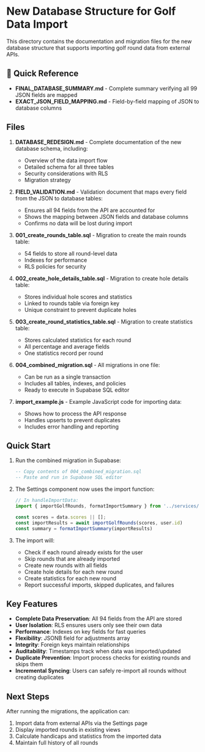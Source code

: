 # New Database Structure for Golf Data Import

This directory contains the documentation and migration files for the new database structure that supports importing golf round data from external APIs.

## 🎯 Quick Reference
- **FINAL_DATABASE_SUMMARY.md** - Complete summary verifying all 99 JSON fields are mapped
- **EXACT_JSON_FIELD_MAPPING.md** - Field-by-field mapping of JSON to database columns

## Files

1. **DATABASE_REDESIGN.md** - Complete documentation of the new database schema, including:
   - Overview of the data import flow
   - Detailed schema for all three tables
   - Security considerations with RLS
   - Migration strategy

2. **FIELD_VALIDATION.md** - Validation document that maps every field from the JSON to database tables:
   - Ensures all 94 fields from the API are accounted for
   - Shows the mapping between JSON fields and database columns
   - Confirms no data will be lost during import

3. **001_create_rounds_table.sql** - Migration to create the main rounds table:
   - 54 fields to store all round-level data
   - Indexes for performance
   - RLS policies for security

4. **002_create_hole_details_table.sql** - Migration to create hole details table:
   - Stores individual hole scores and statistics
   - Linked to rounds table via foreign key
   - Unique constraint to prevent duplicate holes

5. **003_create_round_statistics_table.sql** - Migration to create statistics table:
   - Stores calculated statistics for each round
   - All percentage and average fields
   - One statistics record per round

6. **004_combined_migration.sql** - All migrations in one file:
   - Can be run as a single transaction
   - Includes all tables, indexes, and policies
   - Ready to execute in Supabase SQL editor

7. **import_example.js** - Example JavaScript code for importing data:
   - Shows how to process the API response
   - Handles upserts to prevent duplicates
   - Includes error handling and reporting

## Quick Start

1. Run the combined migration in Supabase:
   ```sql
   -- Copy contents of 004_combined_migration.sql
   -- Paste and run in Supabase SQL editor
   ```

2. The Settings component now uses the import function:
   ```javascript
   // In handleImportData:
   import { importGolfRounds, formatImportSummary } from '../services/importService'
   
   const scores = data.scores || [];
   const importResults = await importGolfRounds(scores, user.id)
   const summary = formatImportSummary(importResults)
   ```

3. The import will:
   - Check if each round already exists for the user
   - Skip rounds that are already imported
   - Create new rounds with all fields
   - Create hole details for each new round
   - Create statistics for each new round
   - Report successful imports, skipped duplicates, and failures

## Key Features

- **Complete Data Preservation**: All 94 fields from the API are stored
- **User Isolation**: RLS ensures users only see their own data
- **Performance**: Indexes on key fields for fast queries
- **Flexibility**: JSONB field for adjustments array
- **Integrity**: Foreign keys maintain relationships
- **Auditability**: Timestamps track when data was imported/updated
- **Duplicate Prevention**: Import process checks for existing rounds and skips them
- **Incremental Syncing**: Users can safely re-import all rounds without creating duplicates

## Next Steps

After running the migrations, the application can:
1. Import data from external APIs via the Settings page
2. Display imported rounds in existing views
3. Calculate handicaps and statistics from the imported data
4. Maintain full history of all rounds
